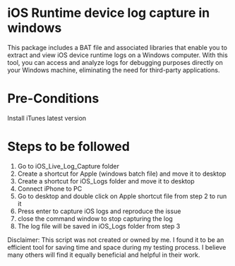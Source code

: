 # iOS Runtime device log capture in windows
This package includes a BAT file and associated libraries that enable you to extract and view iOS device runtime logs on a Windows computer. With this tool, you can access and analyze logs for debugging purposes directly on your Windows machine, eliminating the need for third-party applications.

# Pre-Conditions 
Install iTunes latest version

# Steps to be followed
1. Go to iOS_Live_Log_Capture folder
2. Create a shortcut for Apple (windows batch file) and move it to desktop
3. Create a shortcut for iOS_Logs folder and move it to desktop
4. Connect iPhone to PC 
5. Go to desktop and double click on Apple shortcut file from step 2 to run it
6. Press enter to capture iOS logs and reproduce the issue
7. close the command window to stop capturing the log
8. The log file will be saved in iOS_Logs folder from step 3

Disclaimer: This script was not created or owned by me. I found it to be an efficient tool for saving time and space during my testing process. I believe many others will find it equally beneficial and helpful in their work.
